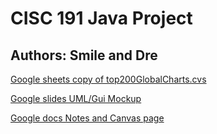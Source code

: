 # CISC 191 Java Project
## Authors: Smile and Dre

[Google sheets copy of top200GlobalCharts.cvs](https://docs.google.com/spreadsheets/d/1110xTVoU16TChIj_j7801I7vpYEnMfEyieP_SQpN1X8/edit?usp=sharing)

[Google slides UML/Gui Mockup](https://docs.google.com/presentation/d/1oGAC5eIDquNISP44VxMtA1vyq0QX60SoU2rujBYaBbo/edit?usp=sharing)

[Google docs Notes and Canvas page](https://docs.google.com/document/d/1uPErDvAPtsVO8S1niTs--W9gs86mtOHUqb6zU7bQKkA/edit?usp=sharing)

